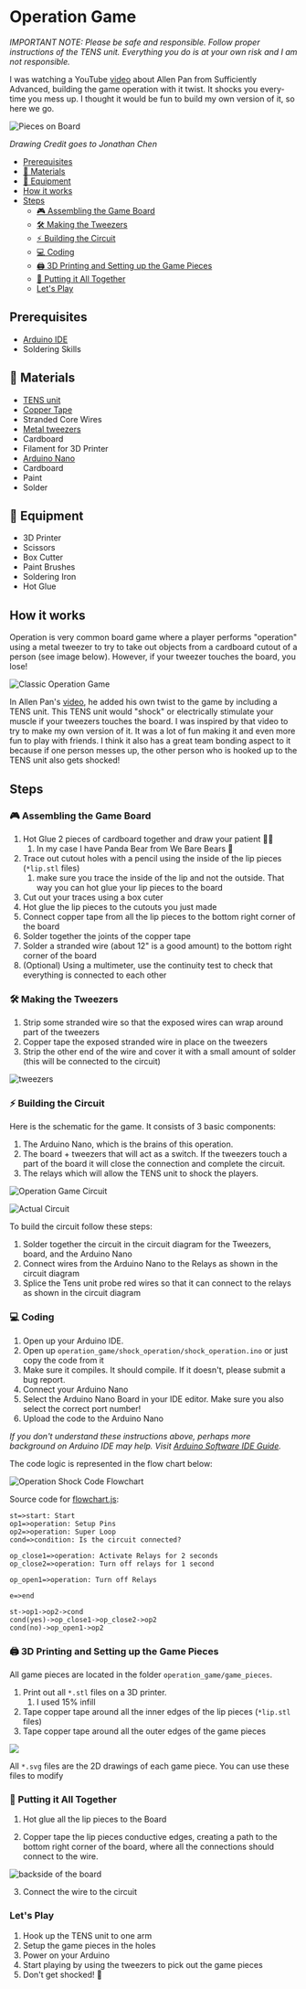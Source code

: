 # Operation Game
*IMPORTANT NOTE: Please be safe and responsible. Follow proper instructions of the TENS unit. Everything you do is at your own risk and I am not responsible.*

I was watching a YouTube [video](https://www.youtube.com/watch?v=Kml6bc-URu4) about Allen Pan from Sufficiently Advanced, building the game operation with it twist. It shocks you every-time you mess up. I thought it would be fun to build my own version of it, so here we go.

![Pieces on Board](../images/20210813_220608.jpg)

*Drawing Credit goes to Jonathan Chen*

* [Prerequisites](#prerequisites)
* [🧻 Materials](#-materials)
* [🔬 Equipment](#-equipment)
* [How it works](#how-it-works)
* [Steps](#steps)
    + [🎮 Assembling the Game Board](#-assembling-the-game-board)
    + [🛠 Making the Tweezers](#-making-the-tweezers)
    + [⚡ Building the Circuit](#-building-the-circuit)
    + [💻 Coding](#-coding)
    + [🖨 3D Printing and Setting up the Game Pieces](#---3d-printing-and-setting-up-the-game-pieces)
    + [🔨 Putting it All Together](#---putting-it-all-together)
    + [Let's Play](#let-s-play)

## Prerequisites
- [Arduino IDE](https://www.arduino.cc/)
- Soldering Skills

## 🧻 Materials
- [TENS unit](https://www.amazon.com/gp/product/B00NCRE4GO/ref=ppx_yo_dt_b_search_asin_title?ie=UTF8&psc=1)
- [Copper Tape](https://www.amazon.com/gp/product/B0741ZRP4W/ref=ppx_yo_dt_b_search_asin_title?ie=UTF8&psc=1)
- Stranded Core Wires
- [Metal tweezers](https://www.amazon.com/gp/product/B081GX7NPT/ref=ox_sc_saved_title_2?smid=A2OK7U9CYR0DGE&psc=1)
- Cardboard
- Filament for 3D Printer
- [Arduino Nano](https://www.amazon.com/ELEGOO-Arduino-ATmega328P-Without-Compatible/dp/B0713XK923?ref_=ast_sto_dp&th=1&psc=1)
- Cardboard
- Paint
- Solder

## 🔬 Equipment
- 3D Printer
- Scissors
- Box Cutter
- Paint Brushes
- Soldering Iron
- Hot Glue

## How it works

Operation is very common board game where a player performs "operation" using a metal tweezer to try to take out objects from a cardboard cutout of a person (see image below). However, if your tweezer touches the board, you lose!

![Classic Operation Game](../images/classic_operation_game.jpeg)

In Allen Pan's [video](https://www.youtube.com/watch?v=Kml6bc-URu4), he added his own twist to the game by including a TENS unit. This TENS unit would "shock" or electrically stimulate your muscle if your tweezers touches the board. I was inspired by that video to try to make my own version of it. It was a lot of fun making it and even more fun to play with friends. I think it also has a great team bonding aspect to it because if one person messes up, the other person who is hooked up to the TENS unit also gets shocked!

## Steps

### 🎮 Assembling the Game Board

1. Hot Glue 2 pieces of cardboard together and draw your patient 👨‍⚕️
    1. In my case I have Panda Bear from We Bare Bears 🐼
2. Trace out cutout holes with a pencil using the inside of the lip pieces (`*lip.stl` files)
    1. make sure you trace the inside of the lip and not the outside. That way you can hot glue your lip pieces to the board
3. Cut out your traces using a box cuter
4. Hot glue the lip pieces to the cutouts you just made
5. Connect copper tape from all the lip pieces to the bottom right corner of the board
6. Solder together the joints of the copper tape
7. Solder a stranded wire (about 12" is a good amount) to the bottom right corner of the board
8. (Optional) Using a multimeter, use the continuity test to check that everything is connected to each other

### 🛠 Making the Tweezers
1. Strip some stranded wire so that the exposed wires can wrap around part of the tweezers
2. Copper tape the exposed stranded wire in place on the tweezers
3. Strip the other end of the wire and cover it with a small amount of solder (this will be connected to the circuit)

![tweezers](../images/20210813_221004.jpg)

### ⚡ Building the Circuit

Here is the schematic for the game. It consists of 3 basic components:
1. The Arduino Nano, which is the brains of this operation.
2. The board + tweezers that will act as a switch. If the tweezers touch a part of the board it will close the connection and complete the circuit.
3. The relays which will allow the TENS unit to shock the players.  

![Operation Game Circuit](../images/operation_shock_circuit.png)

![Actual Circuit](../images/20210813_224606.jpg)

To build the circuit follow these steps:
1. Solder together the circuit in the circuit diagram for the Tweezers, board, and the Arduino Nano
2. Connect wires from the Arduino Nano to the Relays as shown in the circuit diagram
3. Splice the Tens unit probe red wires so that it can connect to the relays as shown in the circuit diagram

### 💻 Coding
1. Open up your Arduino IDE.
2. Open up `operation_game/shock_operation/shock_operation.ino` or just copy the code from it
3. Make sure it compiles. It should compile. If it doesn't, please submit a bug report.
4. Connect your Arduino Nano
5. Select the Arduino Nano Board in your IDE editor. Make sure you also select the correct port number!
6. Upload the code to the Arduino Nano

*If you don't understand these instructions above, perhaps more background on Arduino IDE may help. Visit [Arduino Software IDE Guide](https://www.arduino.cc/en/Guide/Environment#writing-sketches).*

The code logic is represented in the flow chart below:

![Operation Shock Code Flowchart](../images/operation_shock_code_explanation.png)

Source code for [flowchart.js](https://flowchart.js.org/):
```flow
st=>start: Start
op1=>operation: Setup Pins
op2=>operation: Super Loop
cond=>condition: Is the circuit connected?

op_close1=>operation: Activate Relays for 2 seconds
op_close2=>operation: Turn off relays for 1 second

op_open1=>operation: Turn off Relays

e=>end

st->op1->op2->cond
cond(yes)->op_close1->op_close2->op2
cond(no)->op_open1->op2
```

### 🖨 3D Printing and Setting up the Game Pieces

All game pieces are located in the folder `operation_game/game_pieces`.

1. Print out all `*.stl` files on a 3D printer.
    1. I used 15% infill
2. Tape copper tape around all the inner edges of the lip pieces (`*lip.stl` files)
3. Tape copper tape around all the outer edges of the game pieces

![](../images/20210813_220938.jpg)

All `*.svg` files are the 2D drawings of each game piece. You can use these files to modify

### 🔨 Putting it All Together

1. Hot glue all the lip pieces to the Board

2. Copper tape the lip pieces conductive edges, creating a path to the bottom right corner of the board, where all the connections should connect to the wire.

![backside of the board](../images/20210814_114225.jpg)

3. Connect the wire to the circuit


### Let's Play
1. Hook up the TENS unit to one arm
2. Setup the game pieces in the holes
3. Power on your Arduino
4. Start playing by using the tweezers to pick out the game pieces
5. Don't get shocked! 🙂
